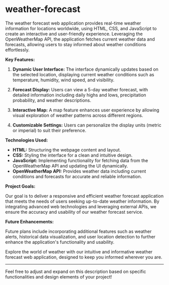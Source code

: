 # weather-forecast
The weather forecast web application provides real-time weather information for locations worldwide, using HTML, CSS, and JavaScript to create an interactive and user-friendly experience. Leveraging the OpenWeatherMap API, the application fetches current weather data and forecasts, allowing users to stay informed about weather conditions effortlessly.

**Key Features:**

1. **Dynamic User Interface:** The interface dynamically updates based on the selected location, displaying current weather conditions such as temperature, humidity, wind speed, and visibility.

2. **Forecast Display:** Users can view a 5-day weather forecast, with detailed information including daily highs and lows, precipitation probability, and weather descriptions.

3. **Interactive Map:** A map feature enhances user experience by allowing visual exploration of weather patterns across different regions.

4. **Customizable Settings:** Users can personalize the display units (metric or imperial) to suit their preference.

**Technologies Used:**

- **HTML:** Structuring the webpage content and layout.
- **CSS:** Styling the interface for a clean and intuitive design.
- **JavaScript:** Implementing functionality for fetching data from the OpenWeatherMap API and updating the UI dynamically.
- **OpenWeatherMap API:** Provides weather data including current conditions and forecasts for accurate and reliable information.

**Project Goals:**

Our goal is to deliver a responsive and efficient weather forecast application that meets the needs of users seeking up-to-date weather information. By integrating advanced web technologies and leveraging external APIs, we ensure the accuracy and usability of our weather forecast service.

**Future Enhancements:**

Future plans include incorporating additional features such as weather alerts, historical data visualization, and user location detection to further enhance the application's functionality and usability.

Explore the world of weather with our intuitive and informative weather forecast web application, designed to keep you informed wherever you are.

---

Feel free to adjust and expand on this description based on specific functionalities and design elements of your project!
